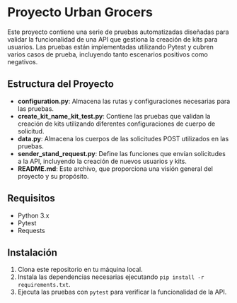 # Proyecto Urban Grocers

Este proyecto contiene una serie de pruebas automatizadas diseñadas para validar la funcionalidad de una API que gestiona la creación de kits para usuarios. Las pruebas están implementadas utilizando Pytest y cubren varios casos de prueba, incluyendo tanto escenarios positivos como negativos.

## Estructura del Proyecto

- **configuration.py**: Almacena las rutas y configuraciones necesarias para las pruebas.
- **create_kit_name_kit_test.py**: Contiene las pruebas que validan la creación de kits utilizando diferentes configuraciones de cuerpo de solicitud.
- **data.py**: Almacena los cuerpos de las solicitudes POST utilizados en las pruebas.
- **sender_stand_request.py**: Define las funciones que envían solicitudes a la API, incluyendo la creación de nuevos usuarios y kits.
- **README.md**: Este archivo, que proporciona una visión general del proyecto y su propósito.

## Requisitos

- Python 3.x
- Pytest
- Requests

## Instalación

1. Clona este repositorio en tu máquina local.
2. Instala las dependencias necesarias ejecutando `pip install -r requirements.txt`.
3. Ejecuta las pruebas con `pytest` para verificar la funcionalidad de la API.


